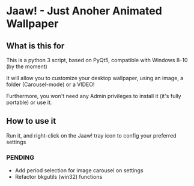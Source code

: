 # Jaaw! - Just Anoher Animated Wallpaper

## What is this for

This is a python 3 script, based on PyQt5, compatible with Windows 8-10 (by the moment)

It will allow you to customize your desktop wallpaper, using an image, a folder (Carousel-mode) or a VIDEO!

Furthermore, you won't need any Admin privileges to install it (it's fully portable) or use it.

## How to use it

Run it, and right-click on the Jaaw! tray icon to config your preferred settings

### PENDING

* Add period selection for image carousel on settings
* Refactor bkgutils (win32) functions